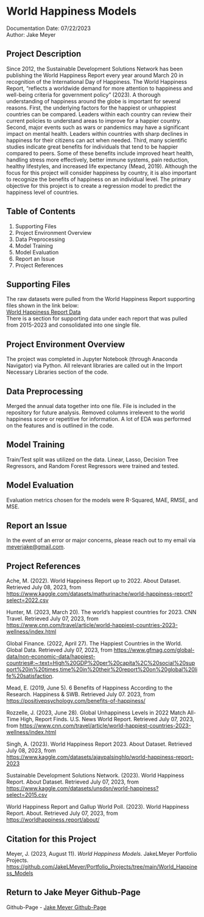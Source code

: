 # World Happiness Models
Documentation Date: 07/22/2023 <br>
Author: Jake Meyer

## Project Description
Since 2012, the Sustainable Development Solutions Network has been publishing the World Happiness Report every year around March 20 in recognition of the International Day of Happiness. The World Happiness Report, “reflects a worldwide demand for more attention to happiness and well-being criteria for government policy” (2023). A thorough understanding of happiness around the globe is important for several reasons. First, the underlying factors for the happiest or unhappiest countries can be compared. Leaders within each country can review their current policies to understand areas to improve for a happier country. Second, major events such as wars or pandemics may have a significant impact on mental health. Leaders within countries with sharp declines in happiness for their citizens can act when needed. Third, many scientific studies indicate great benefits for individuals that tend to be happier compared to peers. Some of these benefits include improved heart health, handling stress more effectively, better immune systems, pain reduction, healthy lifestyles, and increased life expectancy (Mead, 2019). Although the focus for this project will consider happiness by country, it is also important to recognize the benefits of happiness on an individual level. The primary objective for this project is to create a regression model to predict the happiness level of countries. 

## Table of Contents
<ol>
    <li>Supporting Files
    <li>Project Environment Overview
    <li>Data Preprocessing 
    <li>Model Training 
    <li>Model Evaluation
    <li>Report an Issue
    <li>Project References
</ol>

## Supporting Files
The raw datasets were pulled from the World Happiness Report supporting files shown in the link below: <br>
[World Happiness Report Data](https://worldhappiness.report/archive/) <br>
There is a section for supporting data under each report that was pulled from 2015-2023 and consolidated into one single file.

## Project Environment Overview
The project was completed in Jupyter Notebook (through Anaconda Navigator) via Python. All relevant libraries are called out in the Import Necessary Libraries section of the code.

## Data Preprocessing
Merged the annual data together into one file. File is included in the repository for future analysis. Removed columns irrelevent to the world happiness score or repetitive for information. A lot of EDA was performed on the features and is outlined in the code.

## Model Training
Train/Test split was utilized on the data. Linear, Lasso, Decision Tree Regressors, and Random Forest Regressors were trained and tested.

## Model Evaluation
Evaluation metrics chosen for the models were R-Squared, MAE, RMSE, and MSE.

## Report an Issue
In the event of an error or major concerns, please reach out to my email via meyerjake@gmail.com.

## Project References
Ache, M. (2022). World Happiness Report up to 2022. About Dataset. Retrieved July 08, 2023, from https://www.kaggle.com/datasets/mathurinache/world-happiness-report?select=2022.csv 

Hunter, M. (2023, March 20). The world’s happiest countries for 2023. CNN Travel. Retrieved July 07, 2023, from https://www.cnn.com/travel/article/world-happiest-countries-2023-wellness/index.html 

Global Finance. (2022, April 27). The Happiest Countries in the World. Global Data. Retrieved July 07, 2023, from https://www.gfmag.com/global-data/non-economic-data/happiest-countries#:~:text=High%20GDP%20per%20capita%2C%20social%20support%20in%20times,time%20in%20their%20report%20on%20global%20life%20satisfaction. 

Mead, E. (2019, June 5). 6 Benefits of Happiness According to the Research. Happiness & SWB. Retrieved July 07. 2023, from https://positivepsychology.com/benefits-of-happiness/ 

Rozzelle, J. (2023, June 28). Global Unhappiness Levels in 2022 Match All-Time High, Report Finds. U.S. News World Report. Retrieved July 07, 2023, from https://www.cnn.com/travel/article/world-happiest-countries-2023-wellness/index.html 

Singh, A. (2023). World Happiness Report 2023. About Dataset. Retrieved July 08, 2023, from https://www.kaggle.com/datasets/ajaypalsinghlo/world-happiness-report-2023 

Sustainable Development Solutions Network. (2023). World Happiness Report. About Dataset. Retrieved July 07, 2023, from https://www.kaggle.com/datasets/unsdsn/world-happiness?select=2015.csv 

World Happiness Report and Gallup World Poll. (2023). World Happiness Report. About. Retrieved July 07, 2023, from https://worldhappiness.report/about/ 

## Citation for this Project
Meyer, J. (2023, August 11). *World Happiness Models*. JakeLMeyer Portfolio Projects. https://github.com/JakeLMeyer/Portfolio_Projects/tree/main/World_Happiness_Models

## Return to Jake Meyer Github-Page
Github-Page - [Jake Meyer Github-Page](https://jakelmeyer.github.io)<br>